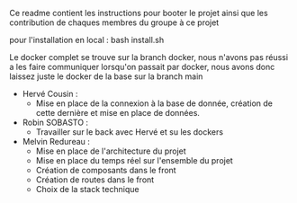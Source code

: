 Ce readme contient les instructions pour booter le projet ainsi que les contribution de chaques membres du groupe à ce projet

pour l'installation en local : bash install.sh

Le docker complet se trouve sur la branch docker, nous n'avons pas réussi a les faire communiquer lorsqu'on passait par docker, nous avons donc laissez juste le docker de la base sur la branch main

 - Hervé Cousin : 
   - Mise en place de la connexion à la base de donnée, création de cette dernière et mise en place de données. 
- Robin SOBASTO : 
  - Travailler sur le back avec Hervé et su les dockers
- Melvin Redureau :
  - Mise en place de l'architecture du projet
  - Mise en place du temps réel sur l'ensemble du projet
  - Création de composants dans le front
  - Création de routes dans le front
  - Choix de la stack technique